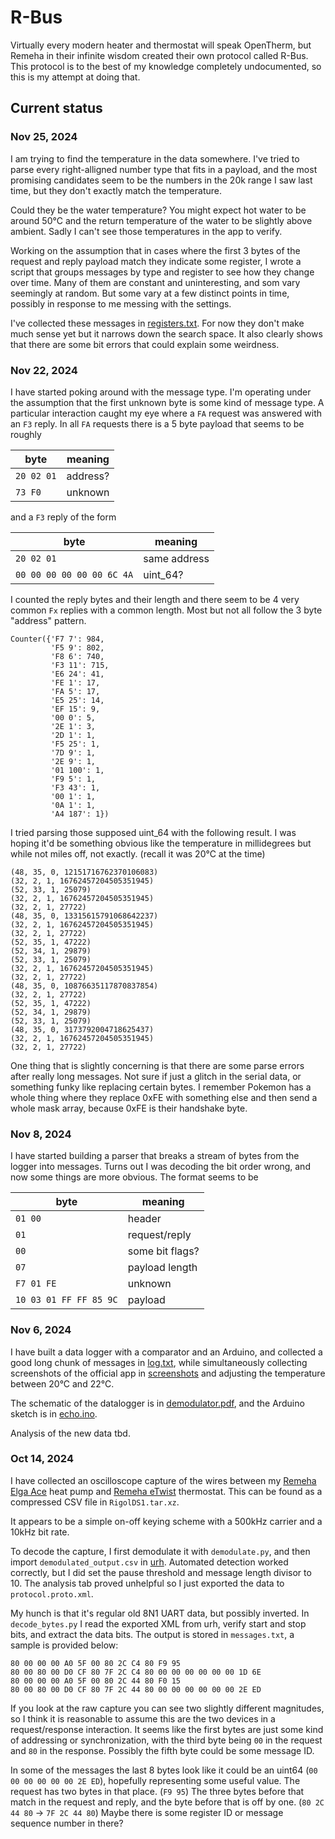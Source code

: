 # R-Bus

Virtually every modern heater and thermostat will speak OpenTherm, but Remeha in their infinite wisdom created their own protocol called R-Bus. This protocol is to the best of my knowledge completely undocumented, so this is my attempt at doing that.

## Current status

### Nov 25, 2024

I am trying to find the temperature in the data somewhere.
I've tried to parse every right-alligned number type that fits in a payload, and the most promising candidates
seem to be the numbers in the 20k range I saw last time, but they don't exactly match the temperature.

Could they be the water temperature?
You might expect hot water to be around 50&deg;C and the return temperature of the water to be slightly above ambient.
Sadly I can't see those temperatures in the app to verify.

Working on the assumption that in cases where the first 3 bytes of the request and reply payload match they indicate some register,
I wrote a script that groups messages by type and register to see how they change over time.
Many of them are constant and uninteresting, and som vary seemingly at random.
But some vary at a few distinct points in time, possibly in response to me messing with the settings.

I've collected these messages in [registers.txt](registers.txt).
For now they don't make much sense yet but it narrows down the search space.
It also clearly shows that there are some bit errors that could explain some weirdness.

### Nov 22, 2024

I have started poking around with the message type.
I'm operating under the assumption that the first unknown byte is some kind of message type.
A particular interaction caught my eye where a `FA` request was answered with an `F3` reply.
In all `FA` requests there is a 5 byte payload that seems to be roughly

| byte | meaning |
|---|---|
|`20 02 01` | address?|
| `73 F0` | unknown |

and a `F3` reply of the form

| byte | meaning |
|---|---|
|`20 02 01` | same address |
| `00 00 00 00 00 00 6C 4A` | uint_64? |

I counted the reply bytes and their length and there seem to be 4 very common `Fx` replies with a common length. Most but not all follow the 3 byte "address" pattern.

```
Counter({'F7 7': 984,
         'F5 9': 802,
         'F8 6': 740,
         'F3 11': 715,
         'E6 24': 41,
         'FE 1': 17,
         'FA 5': 17,
         'E5 25': 14,
         'EF 15': 9,
         '00 0': 5,
         '2E 1': 3,
         '2D 1': 1,
         'F5 25': 1,
         '7D 9': 1,
         '2E 9': 1,
         '01 100': 1,
         'F9 5': 1,
         'F3 43': 1,
         '00 1': 1,
         '0A 1': 1,
         'A4 187': 1})
```

I tried parsing those supposed uint_64 with the following result. I was hoping it'd be something obvious like the temperature in millidegrees but while not miles off, not exactly. (recall it was 20&deg;C at the time)

```
(48, 35, 0, 12151716762370106083)
(32, 2, 1, 16762457204505351945)
(52, 33, 1, 25079)
(32, 2, 1, 16762457204505351945)
(32, 2, 1, 27722)
(48, 35, 0, 13315615791068642237)
(32, 2, 1, 16762457204505351945)
(32, 2, 1, 27722)
(52, 35, 1, 47222)
(52, 34, 1, 29879)
(52, 33, 1, 25079)
(32, 2, 1, 16762457204505351945)
(32, 2, 1, 27722)
(48, 35, 0, 10876635117870837854)
(32, 2, 1, 27722)
(52, 35, 1, 47222)
(52, 34, 1, 29879)
(52, 33, 1, 25079)
(48, 35, 0, 3173792004718625437)
(32, 2, 1, 16762457204505351945)
(32, 2, 1, 27722)
```

One thing that is slightly concerning is that there are some parse errors after really long messages. Not sure if just a glitch in the serial data, or something funky like replacing certain bytes. I remember Pokemon has a whole thing where they replace 0xFE with something else and then send a whole mask array, because 0xFE is their handshake byte.

### Nov 8, 2024

I have started building a parser that breaks a stream of bytes from the logger into messages.
Turns out I was decoding the bit order wrong, and now some things are more obvious.
The format seems to be


| byte | meaning |
|---|---|
|`01 00`| header |
| `01` | request/reply |
| `00` | some bit flags? |
| `07` | payload length |
| `F7 01 FE` | unknown |
| `10 03 01 FF FF 85 9C` | payload |

### Nov 6, 2024

I have built a data logger with a comparator and an Arduino, and collected a good long chunk of messages in [log.txt](log.txt),
while simultaneously collecting screenshots of the official app in [screenshots](screenshots) and adjusting the temperature between 20&deg;C and 22&deg;C.

The schematic of the datalogger is in [demodulator.pdf](demodulator.pdf), and the Arduino sketch is in [echo.ino](echo/echo.ino).

Analysis of the new data tbd.

### Oct 14, 2024

I have collected an oscilloscope capture of the wires between my [Remeha Elga Ace](https://www.remeha.nl/product/elga-ace) heat pump and [Remeha eTwist](https://www.remeha.nl/product/etwist) thermostat. This can be found as a compressed CSV file in `RigolDS1.tar.xz`.

It appears to be a simple on-off keying scheme with a 500kHz carrier and a 10kHz bit rate.

To decode the capture, I first demodulate it with `demodulate.py`, and then import `demodulated_output.csv` in [urh](https://github.com/jopohl/urh). Automated detection worked correctly, but I did set the pause threshold and message length divisor to 10. The analysis tab proved unhelpful so I just exported the data to `protocol.proto.xml`.

My hunch is that it's regular old 8N1 UART data, but possibly inverted. In `decode_bytes.py` I read the exported XML from urh, verify start and stop bits, and extract the data bits. The output is stored in `messages.txt`, a sample is provided below:

```
80 00 00 00 A0 5F 00 80 2C C4 80 F9 95
80 00 80 00 D0 CF 80 7F 2C C4 80 00 00 00 00 00 00 1D 6E
80 00 00 00 A0 5F 00 80 2C 44 80 F0 15
80 00 80 00 D0 CF 80 7F 2C 44 80 00 00 00 00 00 00 2E ED
```

If you look at the raw capture you can see two slightly different magnitudes, so I think it is reasonable to assume this are the two devices in a request/response interaction. It seems like the first bytes are just some kind of addressing or synchronization, with the third byte being `00` in the request and `80` in the response. Possibly the fifth byte could be some message ID.

In some of the messages the last 8 bytes look like it could be an uint64 (`00 00 00 00 00 00 2E ED`), hopefully representing some useful value. The request has two bytes in that place. (`F9 95`) The three bytes before that match in the request and reply, and the byte before that is off by one. (`80 2C 44 80` -> `7F 2C 44 80`) Maybe there is some register ID or message sequence number in there?
